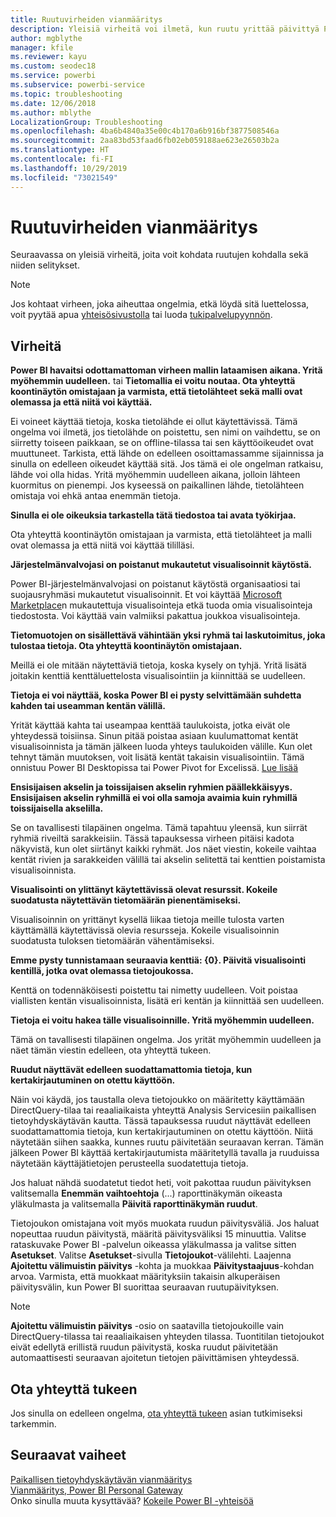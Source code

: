 ```yaml
---
title: Ruutuvirheiden vianmääritys
description: Yleisiä virheitä voi ilmetä, kun ruutu yrittää päivittyä Power BI:ssä
author: mgblythe
manager: kfile
ms.reviewer: kayu
ms.custom: seodec18
ms.service: powerbi
ms.subservice: powerbi-service
ms.topic: troubleshooting
ms.date: 12/06/2018
ms.author: mblythe
LocalizationGroup: Troubleshooting
ms.openlocfilehash: 4ba6b4840a35e00c4b170a6b916bf3877508546a
ms.sourcegitcommit: 2aa83bd53faad6fb02eb059188ae623e26503b2a
ms.translationtype: HT
ms.contentlocale: fi-FI
ms.lasthandoff: 10/29/2019
ms.locfileid: "73021549"
---
```

# <a name="troubleshooting-tile-errors"></a>Ruutuvirheiden vianmääritys
Seuraavassa on yleisiä virheitä, joita voit kohdata ruutujen kohdalla sekä niiden selitykset.

> [!NOTE]
> Jos kohtaat virheen, joka aiheuttaa ongelmia, etkä löydä sitä luettelossa, voit pyytää apua [yhteisösivustolla](http://community.powerbi.com/) tai luoda [tukipalvelupyynnön](https://powerbi.microsoft.com/support/).
> 
> 

## <a name="errors"></a>Virheitä
**Power BI havaitsi odottamattoman virheen mallin lataamisen aikana. Yritä myöhemmin uudelleen.**
tai **Tietomallia ei voitu noutaa. Ota yhteyttä koontinäytön omistajaan ja varmista, että tietolähteet sekä malli ovat olemassa ja että niitä voi käyttää.**

Ei voineet käyttää tietoja, koska tietolähde ei ollut käytettävissä. Tämä ongelma voi ilmetä, jos tietolähde on poistettu, sen nimi on vaihdettu, se on siirretty toiseen paikkaan, se on offline-tilassa tai sen käyttöoikeudet ovat muuttuneet. Tarkista, että lähde on edelleen osoittamassamme sijainnissa ja sinulla on edelleen oikeudet käyttää sitä. Jos tämä ei ole ongelman ratkaisu, lähde voi olla hidas. Yritä myöhemmin uudelleen aikana, jolloin lähteen kuormitus on pienempi. Jos kyseessä on paikallinen lähde, tietolähteen omistaja voi ehkä antaa enemmän tietoja.

**Sinulla ei ole oikeuksia tarkastella tätä tiedostoa tai avata työkirjaa.**

Ota yhteyttä koontinäytön omistajaan ja varmista, että tietolähteet ja malli ovat olemassa ja että niitä voi käyttää tililläsi.

**Järjestelmänvalvojasi on poistanut mukautetut visualisoinnit käytöstä.**

Power BI-järjestelmänvalvojasi on poistanut käytöstä organisaatiosi tai suojausryhmäsi mukautetut visualisoinnit. Et voi käyttää [Microsoft Marketplace](https://appsource.microsoft.com/en-us/marketplace/apps?page=1&product=power-bi-visuals)n mukautettuja visualisointeja etkä tuoda omia visualisointeja tiedostosta. Voi käyttää vain valmiiksi pakattua joukkoa visualisointeja.


**Tietomuotojen on sisällettävä vähintään yksi ryhmä tai laskutoimitus, joka tulostaa tietoja. Ota yhteyttä koontinäytön omistajaan.**

Meillä ei ole mitään näytettäviä tietoja, koska kysely on tyhjä. Yritä lisätä joitakin kenttiä kenttäluettelosta visualisointiin ja kiinnittää se uudelleen.

**Tietoja ei voi näyttää, koska Power BI ei pysty selvittämään suhdetta kahden tai useamman kentän välillä.**

Yrität käyttää kahta tai useampaa kenttää taulukoista, jotka eivät ole yhteydessä toisiinsa. Sinun pitää poistaa asiaan kuulumattomat kentät visualisoinnista ja tämän jälkeen luoda yhteys taulukoiden välille. Kun olet tehnyt tämän muutoksen, voit lisätä kentät takaisin visualisointiin. Tämä onnistuu Power BI Desktopissa tai Power Pivot for Excelissä. [Lue lisää](desktop-create-and-manage-relationships.md)

**Ensisijaisen akselin ja toissijaisen akselin ryhmien päällekkäisyys. Ensisijaisen akselin ryhmillä ei voi olla samoja avaimia kuin ryhmillä toissijaisella akselilla.**

Se on tavallisesti tilapäinen ongelma. Tämä tapahtuu yleensä, kun siirrät ryhmiä riveiltä sarakkeisiin. Tässä tapauksessa virheen pitäisi kadota näkyvistä, kun olet siirtänyt kaikki ryhmät. Jos näet viestin, kokeile vaihtaa kentät rivien ja sarakkeiden välillä tai akselin selitettä  tai kenttien poistamista visualisoinnista.  

**Visualisointi on ylittänyt käytettävissä olevat resurssit. Kokeile suodatusta näytettävän tietomäärän pienentämiseksi.**

Visualisoinnin on yrittänyt kysellä liikaa tietoja meille tulosta varten käyttämällä käytettävissä olevia resursseja. Kokeile visualisoinnin suodatusta tuloksen tietomäärän vähentämiseksi.

**Emme pysty tunnistamaan seuraavia kenttiä: {0}. Päivitä visualisointi kentillä, jotka ovat olemassa tietojoukossa.**

Kenttä on todennäköisesti poistettu tai nimetty uudelleen. Voit poistaa viallisten kentän visualisoinnista, lisätä eri kentän ja kiinnittää sen uudelleen.

**Tietoja ei voitu hakea tälle visualisoinnille. Yritä myöhemmin uudelleen.**

Tämä on tavallisesti tilapäinen ongelma. Jos yrität myöhemmin uudelleen ja näet tämän viestin edelleen, ota yhteyttä tukeen.

**Ruudut näyttävät edelleen suodattamattomia tietoja, kun kertakirjautuminen on otettu käyttöön.**

Näin voi käydä, jos taustalla oleva tietojoukko on määritetty käyttämään DirectQuery-tilaa tai reaaliaikaista yhteyttä Analysis Servicesiin paikallisen tietoyhdyskäytävän kautta. Tässä tapauksessa ruudut näyttävät edelleen suodattamattomia tietoja, kun kertakirjautuminen on otettu käyttöön. Niitä näytetään siihen saakka, kunnes ruutu päivitetään seuraavan kerran. Tämän jälkeen Power BI käyttää kertakirjautumista määritetyllä tavalla ja ruuduissa näytetään käyttäjätietojen perusteella suodatettuja tietoja. 

Jos haluat nähdä suodatetut tiedot heti, voit pakottaa ruudun päivityksen valitsemalla **Enemmän vaihtoehtoja** (...) raporttinäkymän oikeasta yläkulmasta ja valitsemalla **Päivitä raporttinäkymän ruudut**.

Tietojoukon omistajana voit myös muokata ruudun päivitysväliä. Jos haluat nopeuttaa ruudun päivitystä, määritä päivitysväliksi 15 minuuttia. Valitse rataskuvake Power BI -palvelun oikeassa yläkulmassa ja valitse sitten **Asetukset**. Valitse **Asetukset**-sivulla **Tietojoukot**-välilehti. Laajenna **Ajoitettu välimuistin päivitys** -kohta ja muokkaa **Päivitystaajuus**-kohdan arvoa. Varmista, että muokkaat määrityksiin takaisin alkuperäisen päivitysvälin, kun Power BI suorittaa seuraavan ruutupäivityksen.

> [!NOTE]
> **Ajoitettu välimuistin päivitys** -osio on saatavilla tietojoukoille vain DirectQuery-tilassa tai reaaliaikaisen yhteyden tilassa. Tuontitilan tietojoukot eivät edellytä erillistä ruudun päivitystä, koska ruudut päivitetään automaattisesti seuraavan ajoitetun tietojen päivittämisen yhteydessä.

## <a name="contact-support"></a>Ota yhteyttä tukeen
Jos sinulla on edelleen ongelma, [ota yhteyttä tukeen](https://support.powerbi.com) asian tutkimiseksi tarkemmin.

## <a name="next-steps"></a>Seuraavat vaiheet
[Paikallisen tietoyhdyskäytävän vianmääritys](service-gateway-onprem-tshoot.md)  
[Vianmääritys, Power BI Personal Gateway](service-admin-troubleshooting-power-bi-personal-gateway.md)  
Onko sinulla muuta kysyttävää? [Kokeile Power BI -yhteisöä](http://community.powerbi.com/)

